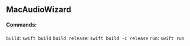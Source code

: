 ## MacAudioWizard

#### Commands:
`build`: `swift build`
`build release`: `swift build -c release`
`run`: `swift run`
